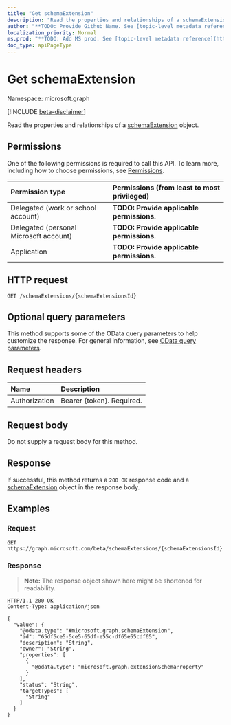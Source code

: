 ```yaml
---
title: "Get schemaExtension"
description: "Read the properties and relationships of a schemaExtension object."
author: "**TODO: Provide Github Name. See [topic-level metadata reference](https://msgo.azurewebsites.net/add/document/guidelines/metadata.html#topic-level-metadata)**"
localization_priority: Normal
ms.prod: "**TODO: Add MS prod. See [topic-level metadata reference](https://msgo.azurewebsites.net/add/document/guidelines/metadata.html#topic-level-metadata)**"
doc_type: apiPageType
---
```


# Get schemaExtension
Namespace: microsoft.graph

[!INCLUDE [beta-disclaimer](../../includes/beta-disclaimer.md)]

Read the properties and relationships of a [schemaExtension](../resources/schemaextension.md) object.

## Permissions
One of the following permissions is required to call this API. To learn more, including how to choose permissions, see [Permissions](/graph/permissions-reference).

|Permission type|Permissions (from least to most privileged)|
|:---|:---|
|Delegated (work or school account)|**TODO: Provide applicable permissions.**|
|Delegated (personal Microsoft account)|**TODO: Provide applicable permissions.**|
|Application|**TODO: Provide applicable permissions.**|

## HTTP request

<!-- {
  "blockType": "ignored"
}
-->
``` http
GET /schemaExtensions/{schemaExtensionsId}
```

## Optional query parameters
This method supports some of the OData query parameters to help customize the response. For general information, see [OData query parameters](/graph/query-parameters).

## Request headers
|Name|Description|
|:---|:---|
|Authorization|Bearer {token}. Required.|

## Request body
Do not supply a request body for this method.

## Response

If successful, this method returns a `200 OK` response code and a [schemaExtension](../resources/schemaextension.md) object in the response body.

## Examples

### Request
<!-- {
  "blockType": "request",
  "name": "get_schemaextension"
}
-->
``` http
GET https://graph.microsoft.com/beta/schemaExtensions/{schemaExtensionsId}
```


### Response
>**Note:** The response object shown here might be shortened for readability.
<!-- {
  "blockType": "response",
  "truncated": true,
  "@odata.type": "microsoft.graph.schemaExtension"
}
-->
``` http
HTTP/1.1 200 OK
Content-Type: application/json

{
  "value": {
    "@odata.type": "#microsoft.graph.schemaExtension",
    "id": "65df5ce5-5ce5-65df-e55c-df65e55cdf65",
    "description": "String",
    "owner": "String",
    "properties": [
      {
        "@odata.type": "microsoft.graph.extensionSchemaProperty"
      }
    ],
    "status": "String",
    "targetTypes": [
      "String"
    ]
  }
}
```

